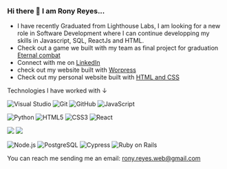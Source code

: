 ### Hi there 👋 I am Rony Reyes...

- I have recently Graduated from Lighthouse Labs, I am looking for a new role in Software Development where I can continue developping my skills in Javascript, SQL, ReactJs and HTML.
- Check out a game we built with my team as final project for graduation [Eternal combat](https://eternal-combat.netlify.app)
- Connect with me on [LinkedIn](https://www.linkedin.com/in/rony-daniel-reyes-lopez-41b1a9235)
- check out my website built with [Worpress](https://ronyreyesweb.wordpress.com)
- Check out my personal website built with [HTML and CSS](https://ronyreyesweb.netlify.app)

Technologies I have worked with ↓

![Visual Studio](https://img.shields.io/badge/Visual%20Studio-5C2D91.svg?style=for-the-badge&logo=visual-studio&logoColor=white)
![Git](https://img.shields.io/badge/git-%23F05033.svg?style=for-the-badge&logo=git&logoColor=white)
![GitHub](https://img.shields.io/badge/github-%23121011.svg?style=for-the-badge&logo=github&logoColor=white)
![JavaScript](https://img.shields.io/badge/javascript-%23323330.svg?style=for-the-badge&logo=javascript&logoColor=%23F7DF1E)

![Python](https://img.shields.io/badge/python-3670A0?style=for-the-badge&logo=python&logoColor=ffdd54)
![HTML5](https://img.shields.io/badge/html5-%23E34F26.svg?style=for-the-badge&logo=html5&logoColor=white)
![CSS3](https://img.shields.io/badge/css3-%231572B6.svg?style=for-the-badge&logo=css3&logoColor=white)
![React](https://img.shields.io/badge/react-%2320232a.svg?style=for-the-badge&logo=react&logoColor=%2361DAFB)

<img src="https://github-readme-streak-stats.herokuapp.com/?user=RonyDanielReyes&theme=gruvbox" />

<img src="https://github-readme-stats.vercel.app/api/top-langs/?username=RonyDanielReyes&layout=compact" />


![Node.js](https://img.shields.io/badge/Node.js-%23339933.svg?style=for-the-badge&logo=node.js&logoColor=white)
![PostgreSQL](https://img.shields.io/badge/PostgreSQL-%23336791.svg?style=for-the-badge&logo=postgresql&logoColor=white)
![Cypress](https://img.shields.io/badge/Cypress-%23FF0000.svg?style=for-the-badge&logo=cypress&logoColor=white)
![Ruby on Rails](https://img.shields.io/badge/Ruby_on_Rails-%23CC0000.svg?style=for-the-badge&logo=ruby-on-rails&logoColor=white)




You can reach me sending me an email: rony.reyes.web@gmail.com


